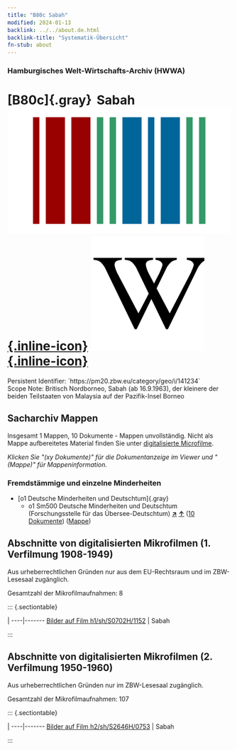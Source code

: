 ```yaml
---
title: "B80c Sabah"
modified: 2024-01-13
backlink: ../../about.de.html
backlink-title: "Systematik-Übersicht"
fn-stub: about
---
```


### Hamburgisches Welt-Wirtschafts-Archiv (HWWA)

# [B80c]{.gray}&#8201; Sabah &#160; [![Wikidata](/images/Wikidata-logo.svg "Wikidata"){.inline-icon}](http://www.wikidata.org/entity/Q179029) [![Wikipedia](/images/Wikipedia-W.svg "Wikipedia"){.inline-icon}](https://de.wikipedia.org/wiki/Sabah)

<div class="hint">Persistent Identifier: `https://pm20.zbw.eu/category/geo/i/141234`</div>

<div class="hint">
Scope Note: Britisch Nordborneo, Sabah (ab 16.9.1963), der kleinere der beiden Teilstaaten von Malaysia auf der Pazifik-Insel Borneo
</div>





## Sacharchiv Mappen









Insgesamt 1 Mappen, 10 Dokumente - Mappen unvollständig.
Nicht als Mappe aufbereitetes Material finden Sie unter [digitalisierte Microfilme](/film/h1_sh.de.html).

_Klicken Sie "(xy Dokumente)" für die Dokumentanzeige im Viewer und "(Mappe)" für Mappeninformation._




### Fremdstämmige und einzelne Minderheiten

- [o1 Deutsche Minderheiten und Deutschtum]{.gray}
  - o1 Sm500 Deutsche Minderheiten und Deutschtum (Forschungsstelle für das Übersee-Deutschtum) [**&nearr;**](../../../subject/i/145911/about.de.html "Deutsche Minderheiten und Deutschtum (Forschungsstelle für das Übersee-Deutschtum) (in der ganzen Welt)") [**&uarr;**](../../../subject/about.de.html#o1_Sm500 "Sachsystematik") (<a href="https://pm20.zbw.eu/iiifview/folder/sh/141234,145911" title="über: Sabah : Deutsche Minderheiten und Deutschtum (Forschungsstelle für das Übersee-Deutschtum)" target="_blank">10 Dokumente</a>) ([Mappe](../../../../folder/sh/1412xx/141234/1459xx/145911/about.de.html))



<a id="filmsections" />

## Abschnitte von digitalisierten Mikrofilmen (1. Verfilmung 1908-1949)

<p>Aus urheberrechtlichen Gründen nur aus dem EU-Rechtsraum und im ZBW-Lesesaal zugänglich.</p>


<p>Gesamtzahl der Mikrofilmaufnahmen: 8</p>





::: {.sectiontable}

 | 
----|-------
<a class="btn" href="https://pm20.zbw.eu/film/h1/sh/S0702H/1152" rel="nofollow">Bilder auf Film h1/sh/S0702H/1152</a> | Sabah


:::




## Abschnitte von digitalisierten Mikrofilmen (2. Verfilmung 1950-1960)

<p>Aus urheberrechtlichen Gründen nur im ZBW-Lesesaal zugänglich.</p>


<p>Gesamtzahl der Mikrofilmaufnahmen: 107</p>





::: {.sectiontable}

 | 
----|-------
<a class="btn" href="https://pm20.zbw.eu/film/h2/sh/S2646H/0753" rel="nofollow">Bilder auf Film h2/sh/S2646H/0753</a> | Sabah


:::













